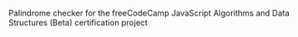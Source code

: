 Palindrome checker for the freeCodeCamp JavaScript Algorithms and Data Structures (Beta) certification project
